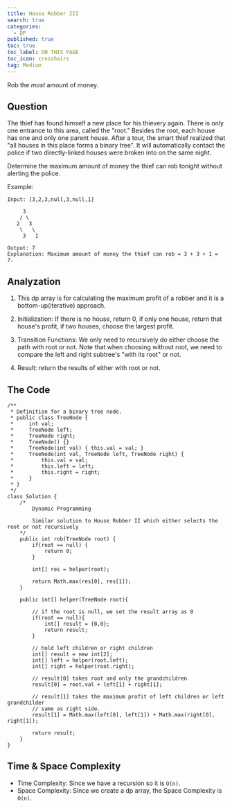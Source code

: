 ```yaml
---
title: House Robber III
search: true
categories:
  - DP
published: true
toc: true
toc_label: ON THIS PAGE
toc_icon: crosshairs
tag: Medium
---
```

Rob the *most* amount of money.

## Question

The thief has found himself a new place for his thievery again. There is only one entrance to this area, called the "root." Besides the root, each house has one and only one parent house. After a tour, the smart thief realized that "all houses in this place forms a binary tree". It will automatically contact the police if two directly-linked houses were broken into on the same night.

Determine the maximum amount of money the thief can rob tonight without alerting the police.

Example:
```
Input: [3,2,3,null,3,null,1]

     3
    / \
   2   3
    \   \ 
     3   1

Output: 7 
Explanation: Maximum amount of money the thief can rob = 3 + 3 + 1 = 7.
```

## Analyzation

1. This dp array is for calculating the maximum profit of a robber and it is a bottom-up(iterative) approach.

2. Initialization: If there is no house, return 0, if only one house, return that house's profit, if two houses, choose the largest profit.

3. Transition Functions: We only need to recursively do either choose the path with root or not. Note that when choosing without root, we need to compare the left and right subtree's "with its root" or not.

4. Result: return the results of either with root or not.


## The Code
```
/**
 * Definition for a binary tree node.
 * public class TreeNode {
 *     int val;
 *     TreeNode left;
 *     TreeNode right;
 *     TreeNode() {}
 *     TreeNode(int val) { this.val = val; }
 *     TreeNode(int val, TreeNode left, TreeNode right) {
 *         this.val = val;
 *         this.left = left;
 *         this.right = right;
 *     }
 * }
 */
class Solution {
    /*
        Dynamic Programming
        
        Similar solution to House Robber II which either selects the root or not recursively
    */
    public int rob(TreeNode root) {
        if(root == null) {
            return 0;
        }
        
        int[] res = helper(root);
        
        return Math.max(res[0], res[1]);
    }
    
    public int[] helper(TreeNode root){
        
        // if the root is null, we set the result array as 0
        if(root == null){
            int[] result = {0,0};
            return result;
        }
        
        // hold left children or right children
        int[] result = new int[2];
        int[] left = helper(root.left);
        int[] right = helper(root.right);
        
        // result[0] takes root and only the grandchildren
        result[0] = root.val + left[1] + right[1];
        
        // result[1] takes the maximum profit of left children or left grandchilder
        // same as right side.
        result[1] = Math.max(left[0], left[1]) + Math.max(right[0], right[1]);
        
        return result;
    }
}
```

## Time & Space Complexity
- Time Complexity: Since we have a recursion so it is `O(n)`.
- Space Complexity: Since we create a dp array, the Space Complexity is `O(n)`.

